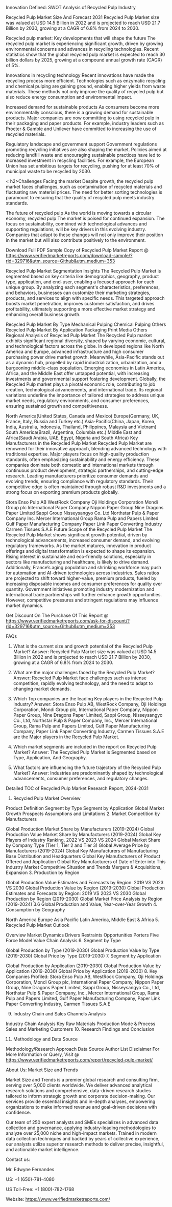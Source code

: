 Innovation Defined: SWOT Analysis of Recycled Pulp Industry


Recycled Pulp Market Size And Forecast 2031
Recycled Pulp Market size was valued at USD 14.5 Billion in 2022 and is projected to reach USD 21.7 Billion by 2030, growing at a CAGR of 6.8% from 2024 to 2030.

Recycled pulp market: Key developments that will shape the future
The recycled pulp market is experiencing significant growth, driven by growing environmental concerns and advances in recycling technologies. Recent statistics show that the global recycled pulp market is expected to reach 30 billion dollars by 2025, growing at a compound annual growth rate (CAGR) of 5%.

Innovations in recycling technology
Recent innovations have made the recycling process more efficient. Technologies such as enzymatic recycling and chemical pulping are gaining ground, enabling higher yields from waste materials. These methods not only improve the quality of recycled pulp but also reduce energy consumption and environmental impact.

Increased demand for sustainable products
As consumers become more environmentally conscious, there is a growing demand for sustainable products. Major companies are now committing to using recycled pulp in their packaging and paper products. For example, industry leaders such as Procter & Gamble and Unilever have committed to increasing the use of recycled materials.

Regulatory landscape and government support
Government regulations promoting recycling initiatives are also shaping the market. Policies aimed at reducing landfill waste and encouraging sustainable practices have led to increased investment in recycling facilities. For example, the European Union has set ambitious targets for recycling, pushing for at least 70% of municipal waste to be recycled by 2030.

< h2>Challenges Facing the market
Despite growth, the recycled pulp market faces challenges, such as contamination of recycled materials and fluctuating raw material prices. The need for better sorting technologies is paramount to ensuring that the quality of recycled pulp meets industry standards.

The future of recycled pulp
As the world is moving towards a circular economy, recycled pulp The market is poised for continued expansion. The focus on sustainability, combined with technological advances and supporting regulations, will be key drivers in this evolving industry. Companies that adapt to these changes will not only improve their position in the market but will also contribute positively to the environment.

Download Full PDF Sample Copy of Recycled Pulp Market Report @ https://www.verifiedmarketreports.com/download-sample/?rid=329716&utm_source=Github&utm_medium=353

Recycled Pulp Market Segmentation Insights
The Recycled Pulp Market is segmented based on key criteria like demographics, geography, product type, application, and end-user, enabling a focused approach for each unique group. By analyzing each segment's characteristics, preferences, and behaviors, businesses can customize their marketing strategies, products, and services to align with specific needs. This targeted approach boosts market penetration, improves customer satisfaction, and drives profitability, ultimately supporting a more effective market strategy and enhancing overall business growth.

Recycled Pulp Market By Type
Mechanical Pulping
Chemical Pulping
Others
Recycled Pulp Market By Application
Packaging
Print Media
Others
Regional Analysis of Recycled Pulp Market
The Recycled Pulp market exhibits significant regional diversity, shaped by varying economic, cultural, and technological factors across the globe. In developed regions like North America and Europe, advanced infrastructure and high consumer purchasing power drive market growth. Meanwhile, Asia-Pacific stands out as a dynamic hub, propelled by rapid industrialization, urbanization, and a burgeoning middle-class population. Emerging economies in Latin America, Africa, and the Middle East offer untapped potential, with increasing investments and governmental support fostering development. Globally, the Recycled Pulp market plays a pivotal economic role, contributing to job creation, technological advancements, and international trade. Its regional variations underline the importance of tailored strategies to address unique market needs, regulatory environments, and consumer preferences, ensuring sustained growth and competitiveness.

North America(United States, Canada and Mexico)
Europe(Germany, UK, France, Italy, Russia and Turkey etc.)
Asia-Pacific(China, Japan, Korea, India, Australia, Indonesia, Thailand, Philippines, Malaysia and Vietnam)
South America(Brazil, Argentina, Columbia etc.)
Middle East and Africa(Saudi Arabia, UAE, Egypt, Nigeria and South Africa)
Key Manufacturers in the Recycled Pulp Market
Recycled Pulp Market are renowned for their innovative approach, blending advanced technology with traditional expertise. Major players focus on high-quality production standards, often emphasizing sustainability and energy efficiency. These companies dominate both domestic and international markets through continuous product development, strategic partnerships, and cutting-edge research. Leading manufacturers prioritize consumer demands and evolving trends, ensuring compliance with regulatory standards. Their competitive edge is often maintained through robust R&D investments and a strong focus on exporting premium products globally.

Stora Enso Pulp AB
WestRock Company
Oji Holdings Corporation
Mondi Group plc
International Paper Company
Nippon Paper Group
Nine Dragons Paper Limited
Sappi Group
Nisseysangyo Co.
Ltd
Northstar Pulp & Paper Company
Inc.
Mercer International Group
Rama Pulp and Papers Limited
Gulf Paper Manufacturing Company
Paper Link Paper Converting Industry
Carmen Tissues S.A.E
Future Scope of the Recycled Pulp Market
The Recycled Pulp Market shows significant growth potential, driven by technological advancements, increased consumer demand, and evolving regulatory frameworks. As the market matures, innovation in product offerings and digital transformation is expected to shape its expansion. Rising interest in sustainable and eco-friendly solutions, especially in sectors like manufacturing and healthcare, is likely to drive demand. Additionally, France’s aging population and shrinking workforce may push for automation and AI-driven technologies across industries. Sales ratios are projected to shift toward higher-value, premium products, fueled by increasing disposable incomes and consumer preferences for quality over quantity. Government initiatives promoting industry modernization and international trade partnerships will further enhance growth opportunities. However, competitive pressures and stringent regulations may influence market dynamics.

Get Discount On The Purchase Of This Report @ https://www.verifiedmarketreports.com/ask-for-discount/?rid=329716&utm_source=Github&utm_medium=353

FAQs
1. What is the current size and growth potential of the Recycled Pulp Market?
Answer: Recycled Pulp Market size was valued at USD 14.5 Billion in 2022 and is projected to reach USD 21.7 Billion by 2030, growing at a CAGR of 6.8% from 2024 to 2030.

2. What are the major challenges faced by the Recycled Pulp Market?
Answer: Recycled Pulp Market face challenges such as intense competition, rapidly evolving technology, and the need to adapt to changing market demands.

3. Which Top companies are the leading Key players in the Recycled Pulp Industry?
Answer: Stora Enso Pulp AB, WestRock Company, Oji Holdings Corporation, Mondi Group plc, International Paper Company, Nippon Paper Group, Nine Dragons Paper Limited, Sappi Group, Nisseysangyo Co., Ltd, Northstar Pulp & Paper Company, Inc., Mercer International Group, Rama Pulp and Papers Limited, Gulf Paper Manufacturing Company, Paper Link Paper Converting Industry, Carmen Tissues S.A.E are the Major players in the Recycled Pulp Market.

4. Which market segments are included in the report on Recycled Pulp Market?
Answer: The Recycled Pulp Market is Segmented based on Type, Application, And Geography.

5. What factors are influencing the future trajectory of the Recycled Pulp Market?
Answer: Industries are predominantly shaped by technological advancements, consumer preferences, and regulatory changes.

Detailed TOC of Recycled Pulp Market Research Report, 2024-2031
1. Recycled Pulp Market Overview

Product Definition
Segment by Type
Segment by Application
Global Market Growth Prospects
Assumptions and Limitations
2. Market Competition by Manufacturers

Global Production Market Share by Manufacturers (2019-2024)
Global Production Value Market Share by Manufacturers (2019-2024)
Global Key Players of Industry Ranking, 2022 VS 2023 VS 2024
Global Market Share by Company Type (Tier 1, Tier 2 and Tier 3)
Global Average Price by Manufacturers (2019-2024)
Global Key Manufacturers of Manufacturing Base Distribution and Headquarters
Global Key Manufacturers of Product Offered and Application
Global Key Manufacturers of Date of Enter into This Industry
Market Competitive Situation and Trends
Mergers & Acquisitions, Expansion
3. Production by Region

Global Production Value Estimates and Forecasts by Region: 2019 VS 2023 VS 2030
Global Production Value by Region (2019-2030)
Global Production Estimates and Forecasts by Region: 2019 VS 2023 VS 2030
Global Production by Region (2019-2030)
Global Market Price Analysis by Region (2019-2024) 3.6 Global Production and Value, Year-over-Year Growth
4. Consumption by Geography

North America
Europe
Asia Pacific
Latin America, Middle East & Africa
5. Recycled Pulp Market Outlook

Overview
Market Dynamics
Drivers
Restraints
Opportunities
Porters Five Force Model
Value Chain Analysis 
6. Segment by Type

Global Production by Type (2019-2030)
Global Production Value by Type (2019-2030)
Global Price by Type (2019-2030)
7. Segment by Application

Global Production by Application (2019-2030)
Global Production Value by Application (2019-2030)
Global Price by Application (2019-2030)
8. Key Companies Profiled: Stora Enso Pulp AB, WestRock Company, Oji Holdings Corporation, Mondi Group plc, International Paper Company, Nippon Paper Group, Nine Dragons Paper Limited, Sappi Group, Nisseysangyo Co., Ltd, Northstar Pulp & Paper Company, Inc., Mercer International Group, Rama Pulp and Papers Limited, Gulf Paper Manufacturing Company, Paper Link Paper Converting Industry, Carmen Tissues S.A.E

9. Industry Chain and Sales Channels Analysis

Industry Chain Analysis
Key Raw Materials
Production Mode & Process
Sales and Marketing
Customers
10. Research Findings and Conclusion

11. Methodology and Data Source

Methodology/Research Approach
Data Source
Author List
Disclaimer
For More Information or Query, Visit @ https://www.verifiedmarketreports.com/report/recycled-pulp-market/

About Us: Market Size and Trends

Market Size and Trends is a premier global research and consulting firm, serving over 5,000 clients worldwide. We deliver advanced analytical research solutions and comprehensive, data-driven research studies tailored to inform strategic growth and corporate decision-making. Our services provide essential insights and in-depth analyses, empowering organizations to make informed revenue and goal-driven decisions with confidence.

Our team of 250 expert analysts and SMEs specializes in advanced data collection and governance, applying industry-leading methodologies to analyze over 25,000 niche and high-impact markets. Trained in modern data collection techniques and backed by years of collective experience, our analysts utilize superior research methods to deliver precise, insightful, and actionable market intelligence.

Contact us:

Mr. Edwyne Fernandes

US: +1 (650)-781-4080

US Toll-Free: +1 (800)-782-1768

Website: https://www.verifiedmarketreports.com/
